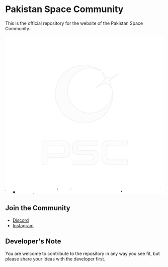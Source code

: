 
# Pakistan Space Community
This is the official repository for the website of the Pakistan Space Community.

![Logo](media/c(1).png)




## Join the Community

 - [Discord](https://discord.com/invite/6Tj3rR6frs)
 - [Instagram](https://www.instagram.com/pakistan_space_community/)

## Developer's Note
You are welcome to contribute to the repository in any way you see fit, but please share your ideas with the developer first.
